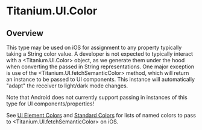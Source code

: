 # Titanium.UI.Color

<TypeHeader/>

## Overview

This type may be used on iOS for assignment to any property typically taking a String color value.
A developer is not expected to typically interact with a <Titanium.UI.Color> object, as we generate them
under the hood when converting the passed in String representations. One major exception is use of the 
<Titanium.UI.fetchSemanticColor> method, which will return an instance to be passed to UI components.
This instance will automatically "adapt" the receiver to light/dark mode changes.

Note that Android does not currently support passing in instances of this type for UI components/properties!

See [UI Element Colors](https://developer.apple.com/documentation/uikit/uicolor/ui_element_colors?language=objc) and
[Standard Colors](https://developer.apple.com/documentation/uikit/uicolor/standard_colors?language=objc) for lists of
named colors to pass to <Titanium.UI.fetchSemanticColor> on iOS.

<ApiDocs/>
